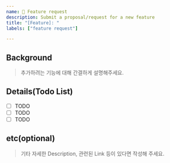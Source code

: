 ```yaml
---
name: 🚀 Feature request
description: Submit a proposal/request for a new feature
title: "[Feature]: "
labels: ["feature request"]

---
```


## Background

> 추가하려는 기능에 대해 간결하게 설명해주세요.

## Details(Todo List)

- [ ] TODO
- [ ] TODO
- [ ] TODO

## etc(optional)

> 기타 자세한 Description, 관련된 Link 등이 있다면 작성해 주세요.